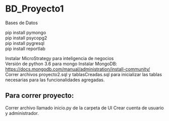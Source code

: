 # BD_Proyecto1
Bases de Datos

pip install pymongo\
pip install psycopg2\
pip install pygresql\
pip install reportlab



Instalar MicroStrategy para inteligencia de negocios\
Versión de python 3.6 para mongo
Instalar MongoDB: https://docs.mongodb.com/manual/administration/install-community/
Correr archivos proyecto2.sql y tablasCreadas.sql para inicializar las tablas necesarias para las 
funcionalidades agregadas.

## Para correr proyecto:
Correr archivo llamado inicio.py de la carpeta de UI 
Crear cuenta de usuario y administrador. 
